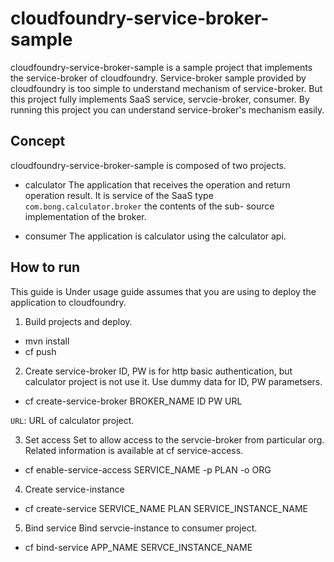 # cloudfoundry-service-broker-sample
cloudfoundry-service-broker-sample is a sample project that implements the service-broker of cloudfoundry.
Service-broker sample provided by cloudfoundry is too simple to understand mechanism of service-broker.
But this project fully implements SaaS service, servcie-broker, consumer.
By running this project you can understand service-broker's mechanism easily.

## Concept
cloudfoundry-service-broker-sample is composed of two projects.

- calculator
The application that receives the operation and return operation result. It is service of the SaaS type
`com.bong.calculator.broker` the contents of the sub- source implementation of the broker.

- consumer
The application is calculator using the calculator api.

## How to run
This guide is 
Under usage guide assumes that you are using to deploy the application to cloudfoundry.

1. Build projects and deploy.
- mvn install
- cf push

2. Create service-broker
ID, PW is for http basic authentication, but calculator project is not use it.
Use dummy data for ID, PW parametsers. 

- cf create-service-broker BROKER_NAME ID PW URL

`URL`: URL of calculator project.

3. Set access
Set to allow access to the servcie-broker from particular org.
Related information is available at cf service-access.

- cf enable-service-access SERVICE_NAME -p PLAN -o ORG

4. Create service-instance
- cf create-service SERVICE_NAME PLAN SERVICE_INSTANCE_NAME

5. Bind service
Bind servcie-instance to consumer project.
- cf bind-service APP_NAME SERVCE_INSTANCE_NAME
